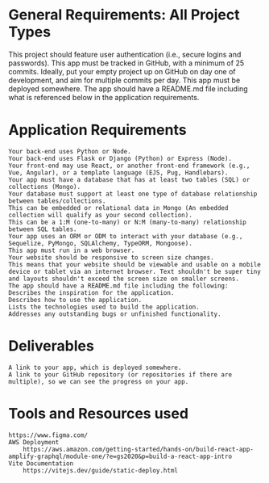 # General Requirements: All Project Types #

This project should feature user authentication (i.e., secure logins and passwords).
This app must be tracked in GitHub, with a minimum of 25 commits.
Ideally, put your empty project up on GitHub on day one of development, and aim for multiple commits per day.
This app must be deployed somewhere.
The app should have a README.md file including what is referenced below in the application requirements.

# Application Requirements #
    Your back-end uses Python or Node.
    Your back-end uses Flask or Django (Python) or Express (Node).
    Your front-end may use React, or another front-end framework (e.g., Vue, Angular), or a template language (EJS, Pug, Handlebars).
    Your app must have a database that has at least two tables (SQL) or collections (Mongo).
    Your database must support at least one type of database relationship between tables/collections.
    This can be embedded or relational data in Mongo (An embedded collection will qualify as your second collection).
    This can be a 1:M (one-to-many) or N:M (many-to-many) relationship between SQL tables.
    Your app uses an ORM or ODM to interact with your database (e.g., Sequelize, PyMongo, SQLAlchemy, TypeORM, Mongoose).
    This app must run in a web browser.
    Your website should be responsive to screen size changes.
    This means that your website should be viewable and usable on a mobile device or tablet via an internet browser. Text shouldn't be super tiny and layouts shouldn't exceed the screen size on smaller screens.
    The app should have a README.md file including the following:
    Describes the inspiration for the application.
    Describes how to use the application.
    Lists the technologies used to build the application.
    Addresses any outstanding bugs or unfinished functionality.

# Deliverables #
    A link to your app, which is deployed somewhere.
    A link to your GitHub repository (or repositories if there are multiple), so we can see the progress on your app.
# Tools and Resources used #
    https://www.figma.com/
    AWS Deployment
        https://aws.amazon.com/getting-started/hands-on/build-react-app-amplify-graphql/module-one/?e=gs2020&p=build-a-react-app-intro
    Vite Documentation
        https://vitejs.dev/guide/static-deploy.html


